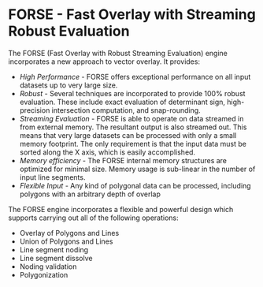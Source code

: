 # FORSE - Fast Overlay with Streaming Robust Evaluation

The FORSE (Fast Overlay with Robust Streaming Evaluation) engine incorporates a new approach to vector overlay.
It provides:

* *High Performance* - FORSE offers exceptional performance on all input datasets up to very large size.
* *Robust* - Several techniques are incorporated to provide 100% robust evaluation. These include exact evaluation of determinant sign, high-precision intersection computation, and snap-rounding.
* *Streaming Evaluation* - FORSE is able to operate on data streamed in from external memory. The resultant output is also streamed out. This means that very large datasets can be processed with only a small memory footprint. The only requirement is that the input data must be sorted along the X axis, which is easily accomplished.
* *Memory efficiency* - The FORSE internal memory structures are optimized for minimal size. Memory usage is sub-linear in the number of input line segments.
* *Flexible Input* - Any kind of polygonal data can be processed, including polygons with an arbitrary depth of overlap

The FORSE engine incorporates a flexible and powerful design which supports carrying out all of the following operations:

* Overlay of Polygons and Lines
* Union of Polygons and Lines
* Line segment noding
* Line segment dissolve
* Noding validation
* Polygonization
